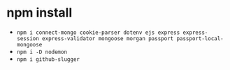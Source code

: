 # npm install
- `npm i connect-mongo cookie-parser dotenv ejs express express-session express-validator mongoose morgan passport passport-local-mongoose`
- `npm i -D nodemon`
- `npm i github-slugger`